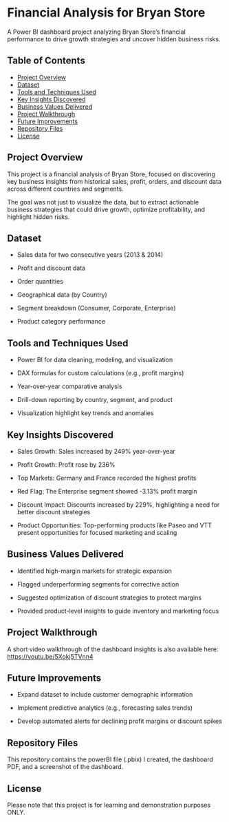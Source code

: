 # Financial Analysis for Bryan Store
A Power BI dashboard project analyzing Bryan Store’s financial performance to drive growth strategies and uncover hidden business risks.

## Table of Contents

- [Project Overview](#project-overview)
- [Dataset](#dataset)
- [Tools and Techniques Used](#tools-and-techniques-used)
- [Key Insights Discovered](#key-insights-discovered)
- [Business Values Delivered](#business-values-delivered)
- [Project Walkthrough](#project-walkthrough)
- [Future Improvements](#future-improvements)
- [Repository Files](#repository-files)
- [License](#license)

## Project Overview

This project is a financial analysis of Bryan Store, focused on discovering key business insights from historical sales, profit, orders, and discount data across different countries and segments.

The goal was not just to visualize the data, but to extract actionable business strategies that could drive growth, optimize profitability, and highlight hidden risks.


## Dataset

- Sales data for two consecutive years (2013 & 2014)

- Profit and discount data

- Order quantities

- Geographical data (by Country)

- Segment breakdown (Consumer, Corporate, Enterprise)

- Product category performance


## Tools and Techniques Used

- Power BI for data cleaning, modeling, and visualization

- DAX formulas for custom calculations (e.g., profit margins)

- Year-over-year comparative analysis

- Drill-down reporting by country, segment, and product

- Visualization highlight key trends and anomalies


## Key Insights Discovered

- Sales Growth: Sales increased by 249% year-over-year

- Profit Growth: Profit rose by 236%

- Top Markets: Germany and France recorded the highest profits

- Red Flag: The Enterprise segment showed -3.13% profit margin

- Discount Impact: Discounts increased by 229%, highlighting a need for better discount strategies

- Product Opportunities: Top-performing products like Paseo and VTT present opportunities for focused marketing and scaling


## Business Values Delivered

- Identified high-margin markets for strategic expansion

- Flagged underperforming segments for corrective action

- Suggested optimization of discount strategies to protect margins

- Provided product-level insights to guide inventory and marketing focus


## Project Walkthrough

A short video walkthrough of the dashboard insights is also available here: https://youtu.be/5Xokj5TVnn4

## Future Improvements

- Expand dataset to include customer demographic information

- Implement predictive analytics (e.g., forecasting sales trends)

- Develop automated alerts for declining profit margins or discount spikes

## Repository Files

This repository contains the powerBI file (.pbix) I created, the dashboard PDF, and a screenshot of the dashboard.

## License

Please note that this project is for learning and demonstration purposes ONLY.





